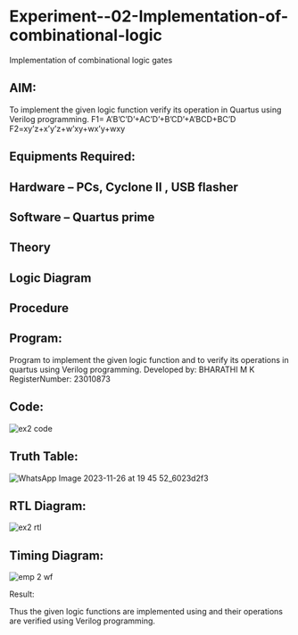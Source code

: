 # Experiment--02-Implementation-of-combinational-logic
Implementation of combinational logic gates
 
## AIM:
To implement the given logic function verify its operation in Quartus using Verilog programming.
 F1= A’B’C’D’+AC’D’+B’CD’+A’BCD+BC’D
F2=xy’z+x’y’z+w’xy+wx’y+wxy
 
 
 
## Equipments Required:
## Hardware – PCs, Cyclone II , USB flasher
## Software – Quartus prime


## Theory
 

## Logic Diagram
## Procedure
## Program:
Program to implement the given logic function and to verify its operations in quartus using Verilog programming.
Developed by: BHARATHI M K 
RegisterNumber: 23010873 
## Code:
![ex2 code](https://github.com/BHARATHI20MK/Experiment--02-Implementation-of-combinational-logic-/assets/147474125/5eb7c850-2e9b-4294-8a04-b0a3ddf28505)

## Truth Table:
![WhatsApp Image 2023-11-26 at 19 45 52_6023d2f3](https://github.com/BHARATHI20MK/Experiment--02-Implementation-of-combinational-logic-/assets/147474125/c73f7c84-0b7e-4685-a3b7-007b3ec743fc)

## RTL Diagram:
![ex2 rtl](https://github.com/BHARATHI20MK/Experiment--02-Implementation-of-combinational-logic-/assets/147474125/dbfee3ec-b99f-4d55-8140-610d83269fa7)

## Timing Diagram:
![emp 2 wf](https://github.com/BHARATHI20MK/Experiment--02-Implementation-of-combinational-logic-/assets/147474125/1284c6c2-674d-4075-9063-edcf487a033d)

Result:

Thus the given logic functions are implemented using  and their operations are verified using Verilog programming.
